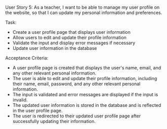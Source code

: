 User Story 5:
As a teacher, I want to be able to manage my user profile on the website, so that I can update my personal information and preferences.

Task:
* Create a user profile page that displays user information
* Allow users to edit and update their profile information
* Validate the input and display error messages if necessary
* Update user information in the database

Acceptance Criteria:
* A user profile page is created that displays the user's name, email, and any other relevant personal information.
* The user is able to edit and update their profile information, including their name, email, password, and any other relevant personal information.
* The input is validated and error messages are displayed if the input is invalid.
* The updated user information is stored in the database and is reflected in the user profile page.
* The user is redirected to their updated user profile page after successfully updating their information.
